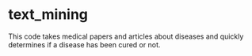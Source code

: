 # text_mining
This code takes medical papers and articles about diseases and quickly determines if a disease has been cured or not. 
